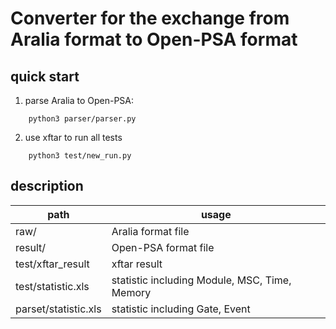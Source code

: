 # Converter for the exchange from Aralia format to Open-PSA format

## quick start
1. parse Aralia to Open-PSA:
```
    python3 parser/parser.py
```
2. use xftar to run all tests
```
    python3 test/new_run.py
```

## description

|path|usage|
|-|-|
|raw/|Aralia format file|
|result/|Open-PSA format file|
|test/xftar_result|xftar result|
|test/statistic.xls|statistic including Module, MSC, Time, Memory|
|parset/statistic.xls| statistic including Gate, Event|